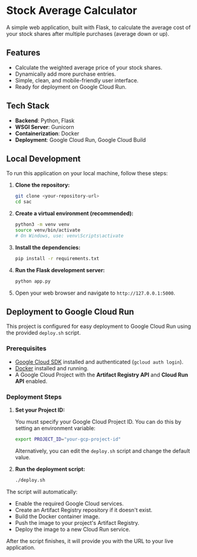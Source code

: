 
# Stock Average Calculator

A simple web application, built with Flask, to calculate the average cost of your stock shares after multiple purchases (average down or up).

## Features

-   Calculate the weighted average price of your stock shares.
-   Dynamically add more purchase entries.
-   Simple, clean, and mobile-friendly user interface.
-   Ready for deployment on Google Cloud Run.

## Tech Stack

-   **Backend**: Python, Flask
-   **WSGI Server**: Gunicorn
-   **Containerization**: Docker
-   **Deployment**: Google Cloud Run, Google Cloud Build

## Local Development

To run this application on your local machine, follow these steps:

1.  **Clone the repository:**

    ```bash
    git clone <your-repository-url>
    cd sac
    ```

2.  **Create a virtual environment (recommended):**

    ```bash
    python3 -m venv venv
    source venv/bin/activate
    # On Windows, use: venv\Scripts\activate
    ```

3.  **Install the dependencies:**

    ```bash
    pip install -r requirements.txt
    ```

4.  **Run the Flask development server:**

    ```bash
    python app.py
    ```

5.  Open your web browser and navigate to `http://127.0.0.1:5000`.

## Deployment to Google Cloud Run

This project is configured for easy deployment to Google Cloud Run using the provided `deploy.sh` script.

### Prerequisites

-   [Google Cloud SDK](https://cloud.google.com/sdk/docs/install) installed and authenticated (`gcloud auth login`).
-   [Docker](https://docs.docker.com/get-docker/) installed and running.
-   A Google Cloud Project with the **Artifact Registry API** and **Cloud Run API** enabled.

### Deployment Steps

1.  **Set your Project ID:**

    You must specify your Google Cloud Project ID. You can do this by setting an environment variable:

    ```bash
    export PROJECT_ID="your-gcp-project-id"
    ```

    Alternatively, you can edit the `deploy.sh` script and change the default value.

2.  **Run the deployment script:**

    ```bash
    ./deploy.sh
    ```

The script will automatically:
-   Enable the required Google Cloud services.
-   Create an Artifact Registry repository if it doesn't exist.
-   Build the Docker container image.
-   Push the image to your project's Artifact Registry.
-   Deploy the image to a new Cloud Run service.

After the script finishes, it will provide you with the URL to your live application.
